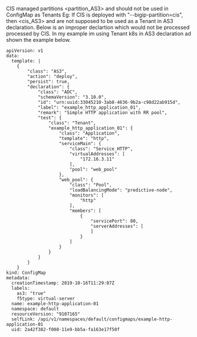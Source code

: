 CIS managed partitions <partition_AS3> and <partition> should not be used in ConfigMap as Tenants
Eg:
If CIS is deployed with "--bigip-partition=cis", then <cis_AS3> and <cis> are not supposed to be used as a Tenant in AS3 declaration.
Below is an improper declartion which would not be processed processed by CIS. In my example im using Tenant k8s in AS3 declaration ad shown the example below.
```
apiVersion: v1
data:
  template: |
    {
        "class": "AS3",
        "action": "deploy",
        "persist": true,
        "declaration": {
            "class": "ADC",
            "schemaVersion": "3.10.0",
            "id": "urn:uuid:33045210-3ab8-4636-9b2a-c98d22ab915d",
            "label": "example_http_application_01",
            "remark": "Simple HTTP application with RR pool",
            "test": {
                "class": "Tenant",
                "example_http_application_01": {
                    "class": "Application",
                    "template": "http",
                    "serviceMain": {
                        "class": "Service_HTTP",
                        "virtualAddresses": [
                            "172.16.3.11"
                        ],
                        "pool": "web_pool"
                    },
                    "web_pool": {
                        "class": "Pool",
                        "loadBalancingMode": "predictive-node",
                        "monitors": [
                            "http"
                        ],
                        "members": [
                            {
                                "servicePort": 80,
                                "serverAddresses": [
                                ]
                            }
                        ]
                    }
                }
            }
        }
    }
kind: ConfigMap
metadata:
  creationTimestamp: 2019-10-16T11:29:07Z
  labels:
    as3: "true"
    f5type: virtual-server
  name: example-http-application-01
  namespace: default
  resourceVersion: "9107165"
  selfLink: /api/v1/namespaces/default/configmaps/example-http-application-01
  uid: 2a42f382-f008-11e9-bb5a-fa163e17f50f
  
  ```
  
